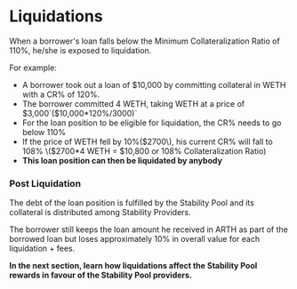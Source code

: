 # Liquidations

When a borrower's loan falls below the Minimum Collateralization Ratio of 110%, he/she is exposed to liquidation.

For example: 

* A borrower took out a loan of $10,000 by committing collateral in WETH with a CR% of 120%. 
* The borrower committed 4 WETH, taking WETH at a price of $3,000`($10,000*120%/3000)`
* For the loan position to be eligible for liquidation, the CR% needs to go below 110% 
* If the price of WETH fell by 10%\($2700\), his current CR% will fall to 108% \($2700\*4 WETH = $10,800 or 108% Collateralization Ratio\)
* **This loan position can then be liquidated by anybody**  

### Post Liquidation 

The debt of the loan position is fulfilled by the Stability Pool and its collateral is distributed among Stability Providers.

The borrower still keeps the loan amount he received in ARTH as part of the borrowed loan but loses approximately 10% in overall value for each liquidation + fees.    
  
**In the next section, learn how liquidations affect the Stability Pool rewards in favour of the Stability Pool providers.** 

